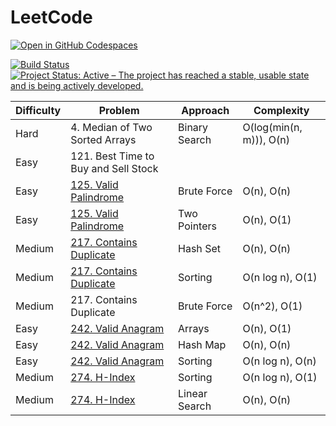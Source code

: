 # LeetCode

[![Open in GitHub Codespaces](https://github.com/codespaces/badge.svg)](https://codespaces.new/datttrian/leetcode)

[![Build Status](https://github.com/datttrian/leetcode/actions/workflows/main.yml/badge.svg)](https://github.com/datttrian/leetcode/actions/workflows/main.yml)
[![Project Status: Active – The project has reached a stable, usable state and is being actively developed.](https://www.repostatus.org/badges/latest/active.svg)](https://www.repostatus.org/#active)

<!-- |Difficulty|Problem                                                                                                                     |Complexity                                      |
|----------|----------------------------------------------------------------------------------------------------------------------------|------------------------------------------------|
|Medium    |[9. Palindrome Number](https://leetcode.com/problems/palindrome-number/solutions/5060268/olog10n-o1/)                       |O(log10(n)), O(1)                               |
|Medium    |[12. Integer to Roman](https://leetcode.com/problems/integer-to-roman/solutions/5060397/o1-o1/)                             |O(1), O(1)                                      |
|Medium    |[13. Roman to Integer](https://leetcode.com/problems/roman-to-integer/solutions/5060356/on-o1/)                             |O(n), O(1)                                      |z -->

|Difficulty|Problem                                                                                                                     |Approach                                      |Complexity                                      |
|----------|----------------------------------------------------------------------------------------------------------------------------|----------------------------------------------|------------------------------------------------|
|Hard      |4. Median of Two Sorted Arrays                                                                                              |Binary Search                                 |O(log(min(n, m))), O(n)                         |
|Easy      |121. Best Time to Buy and Sell Stock                            |                                   |                                      |
|Easy      |[125. Valid Palindrome](https://leetcode.com/problems/valid-palindrome/solutions/5077384/on-on/)                            |Brute Force                                   |O(n), O(n)                                      |
|Easy      |[125. Valid Palindrome](https://leetcode.com/problems/valid-palindrome/solutions/5077373/on-o1/)                            |Two Pointers                                  |O(n), O(1)                                      |
|Medium    |[217. Contains Duplicate](https://leetcode.com/problems/contains-duplicate/solutions/5064039/on-on/)                        |Hash Set                                      |O(n), O(n)                                      |
|Medium    |[217. Contains Duplicate](https://leetcode.com/problems/contains-duplicate/solutions/5064035/on-log-n-o1/)                  |Sorting                                       |O(n log n), O(1)                                |
|Medium    |217. Contains Duplicate                                                                                                     |Brute Force                                   |O(n^2), O(1)                                    |
|Easy      |[242. Valid Anagram](https://leetcode.com/problems/valid-anagram/solutions/5069127/on-o1/)                                  |Arrays                                        |O(n), O(1)                                      |
|Easy      |[242. Valid Anagram](https://leetcode.com/problems/valid-anagram/solutions/5069036/on-on/)                                  |Hash Map                                      |O(n), O(n)                                      |
|Easy      |[242. Valid Anagram](https://leetcode.com/problems/valid-anagram/solutions/5069033/on-log-n-on/)                            |Sorting                                       |O(n log n), O(n)                                |
|Medium    |[274. H-Index](https://leetcode.com/problems/h-index/solutions/5073117/on-log-n-o1/)                                        |Sorting                                       |O(n log n), O(1)                                |
|Medium    |[274. H-Index](https://leetcode.com/problems/h-index/solutions/5073130/on-on/)                                              |Linear Search                                 |O(n), O(n)                                      |

